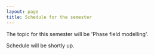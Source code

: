 ```yaml
---
layout: page
title: Schedule for the semester 
---
```


The topic for this semester will be 'Phase field modelling'. 

Schedule will be shortly up.
